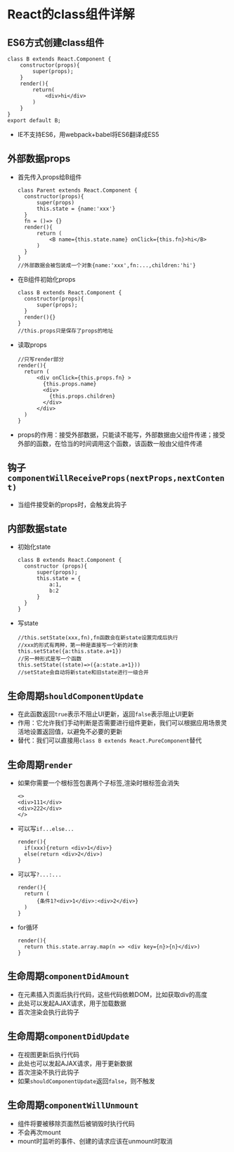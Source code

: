 # React的class组件详解

## ES6方式创建class组件
``````
class B extends React.Component {
    constructor(props){
        super(props);
    }
    render(){
        return(
            <div>hi</div>
        )
    }
}
export default B;
``````
* IE不支持ES6，用webpack+babel将ES6翻译成ES5

## 外部数据props
* 首先传入props给B组件
  ``````
  class Parent extends React.Component {
    constructor(props){
        super(props)
        this.state = {name:'xxx'}
    }
    fn = ()=> {}
    render(){
        return (
            <B name={this.state.name} onClick={this.fn}>hi</B>
        )
    }
  }
  //外部数据会被包装成一个对象{name:'xxx',fn:...,children:'hi'}
  ``````
* 在B组件初始化props
  ``````
  class B extends React.Component {
    constructor(props){
        super(props);
    }
    render(){}
  }
  //this.props只是保存了props的地址
  ``````
* 读取props
  ``````
  //只写render部分
  render(){
    return (
        <div onClick={this.props.fn} >
          {this.props.name}
          <div>
            {this.props.children}
          </div>
        </div>
    )
  }
  ``````
* props的作用：接受外部数据，只能读不能写，外部数据由父组件传递；接受外部的函数，在恰当的时间调用这个函数，该函数一般由父组件传递

## 钩子`componentWillReceiveProps(nextProps,nextContent)`
* 当组件接受新的props时，会触发此钩子

## 内部数据state
* 初始化state
  ``````
  class B extends React.Component {
    constructor (props){
        super(props);
        this.state = {
            a:1,
            b:2
        }
    }
  }
  ``````
* 写state
  ``````
  //this.setState(xxx,fn),fn函数会在新state设置完成后执行
  //xxx的形式有两种，第一种是直接写一个新的对象
  this.setState({a:this.state.a+1})
  //另一种形式是写一个函数
  this.setState((state)=>({a:state.a+1}))
  //setState会自动将新state和旧state进行一级合并
  ``````

## 生命周期`shouldComponentUpdate`
* 在此函数返回`true`表示不阻止UI更新，返回`false`表示阻止UI更新
* 作用：它允许我们手动判断是否需要进行组件更新，我们可以根据应用场景灵活地设置返回值，以避免不必要的更新
* 替代：我们可以直接用`class B extends React.PureComponent`替代

## 生命周期`render`
* 如果你需要一个根标签包裹两个子标签,渲染时根标签会消失
  ``````
  <>
  <div>111</div>
  <div>222</div>
  </>
  ``````
* 可以写`if...else...`
  ``````
  render(){
    if(xxx){return <div>1</div>}
    else(return <div>2</div>)
  }
  ``````
* 可以写`?...:...`
  ``````
  render(){
    return (
        {条件1?<div>1</div>:<div>2</div>}
    )
  }
  ``````
* for循环
  ``````
  render(){
    return this.state.array.map(n => <div key={n}>{n}</div>)
  }
  ``````

## 生命周期`componentDidAmount`
* 在元素插入页面后执行代码，这些代码依赖DOM，比如获取div的高度
* 此处可以发起AJAX请求，用于加载数据
* 首次渲染会执行此钩子

## 生命周期`componentDidUpdate`
* 在视图更新后执行代码
* 此处也可以发起AJAX请求，用于更新数据
* 首次渲染不执行此钩子
* 如果`shouldComponentUpdate`返回`false`，则不触发

## 生命周期`componentWillUnmount`
* 组件将要被移除页面然后被销毁时执行代码
* 不会再次mount
* mount时监听的事件、创建的请求应该在unmount时取消

